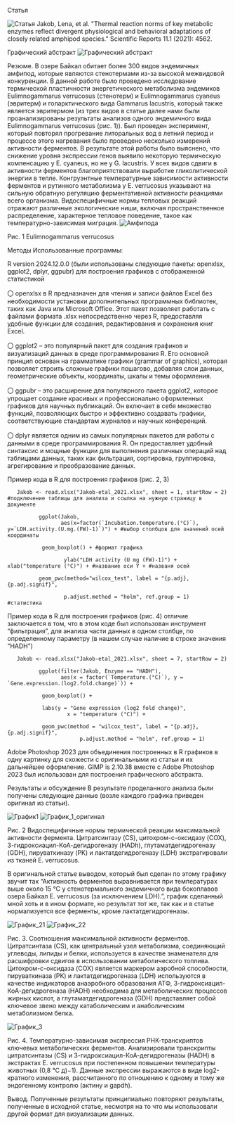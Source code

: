 Статья

![Статья](https://github.com/user-attachments/assets/0355cc4d-ce82-45ba-8d16-f213fc22f2ed)
Jakob, Lena, et al. "Thermal reaction norms of key metabolic enzymes reflect divergent physiological and behavioral adaptations of closely related amphipod species." Scientific Reports 11.1 (2021): 4562.

Графический абстракт
![Графический абстракт](https://github.com/user-attachments/assets/1b676af8-8383-4cf1-b696-1ecc4385d10f)


Резюме.
В озере Байкал обитает более 300 видов эндемичных амфипод, которые являются стенотермами из-за высокой межвидовой конкуренции. В данной работе было проведено исследование термической пластичности энергетического метаболизма эндемиков Eulimnogammarus verrucosus (стенотерм) и Eulimnogammarus cyaneus (эвритерм) и голарктического вида  Gammarus lacustris, который также является эвритермом (из трех видов в статье далее нами были проанализированы результаты анализов одного эндемичного вида Eulimnogammarus verrucosus (рис. 1)). Был проведен эксперимент, который повторял прогревание литоральных вод в летний период и процессе этого нагревания было проведено несколько измерений активности ферментов. В результате этой работы было выяснено, что снижение уровня экспрессии генов выявило некоторую термическую компенсацию у E. cyaneus, но не у G. lacustris. У всех видов сдвиги в активности ферментов благоприятствовали выработке гликолитической энергии в тепле. Конгруэнтные температурные зависимости активности ферментов и рутинного метаболизма у E. verrucosus указывают на сильную обратную регуляцию ферментативной активности реакциями всего организма. Видоспецифичные нормы тепловых реакций отражают различные экологические ниши, включая пространственное распределение, характерное тепловое поведение, такое как температурно-зависимая миграция.
![Амфипода](https://github.com/user-attachments/assets/d26f9aec-ac21-480c-81db-9f6ffd17a0d8)

Рис. 1 Eulimnogammarus verrucosus



Методы
Использованные программы:

R version 2024.12.0.0 (были использованы следующие пакеты: openxlsx, ggplot2, dplyr, ggpubr) для построения графиков с отображенной статистикой

〇 openxlsx в R предназначен для чтения и записи файлов Excel без необходимости установки дополнительных программных библиотек, таких как Java или Microsoft Office. Этот пакет позволяет работать с файлами формата .xlsx непосредственно через R, предоставляя удобные функции для создания, редактирования и сохранения книг Excel.

〇 ggplot2 – это популярный пакет для создания графиков и визуализаций данных в среде программирования R. Его основной принцип основан на грамматике графики (grammar of graphics), которая позволяет строить сложные графики пошагово, добавляя слои данных, геометрические объекты, координаты, шкалы и темы оформления.

〇 ggpubr – это расширение для популярного пакета ggplot2, которое упрощает создание красивых и профессионально оформленных графиков для научных публикаций. Он включает в себя множество функций, позволяющих быстро и эффективно создавать графики, соответствующие стандартам журналов и научных конференций.

〇 dplyr является одним из самых популярных пакетов для работы с данными в среде программирования R. Он предоставляет удобный синтаксис и мощные функции для выполнения различных операций над таблицами данных, таких как фильтрация, сортировка, группировка, агрегирование и преобразование данных. 

Пример кода в R для построения графиков (рис. 2, 3) 

       Jakob <- read.xlsx("Jakob-etal_2021.xlsx", sheet = 1, startRow = 2) #подключение таблицы для анализа и ссылка на нужную страницу в документе

              ggplot(Jakob, 
                     aes(x=factor(`Incubation.temperature.(°C)`), y=`LDH.activity.(U.mg.(FW)-1)`)") + #выбор столбцов для значений осей координаты
   
               geom_boxplot() + #формат графика
   
                      ylab("LDH activity (U mg (FW)-1)") + xlab("temperature (°C)") + #название оси Y + #названя осей
    
              geom_pwc(method="wilcox_test", label = "{p.adj}, {p.adj.signif}", 
                          
                      p.adjust.method = "holm", ref.group = 1)  #статистика

Пример кода в R для построения графиков (рис. 4) отличие заключается в том, что в этом коде был использован инструмент “фильтрация”, для анализа части данных в одном столбце, по определенному параметру (в нашем случае наличие в строке значения “HADH”)

       Jakob <- read.xlsx("Jakob-etal_2021.xlsx", sheet = 7, startRow = 2)

              ggplot(filter(Jakob, Enzyme == "HADH"),
                     aes(x = factor(`Temperature.(°C)`), y = `Gene.expression.(log2.fold.change)`)) +
  
               geom_boxplot() +
 
               labs(y = "Gene expression (log2 fold change)",
                       x = "temperature (°C)") +
 
               geom_pwc(method = "wilcox_test", label = "{p.adj}, {p.adj.signif}",
                           p.adjust.method = "holm", ref.group = 1)

Adobe Photoshop 2023 для объединения построенных в R графиков в одну картинку для схожести с оригинальными из статьи  и их дальнейшее оформление. 
GIMP is 2.10.38 вместе с Adobe Photoshop 2023 был использован для построения графического абстракта. 


Результаты и обсуждение
В результате проделанного анализа были получены следующие данные (возле каждого графика приведен оригинал из статьи).


![График1](https://github.com/user-attachments/assets/28edd70e-1656-4441-9a56-8400a5ee9721)
![График_1_оригинал](https://github.com/user-attachments/assets/ff8abcba-644d-409f-8cb0-2defa3597ea0)


Рис. 2  Видоспецифичные нормы термической реакции максимальной активности фермента. Цитратсинтазу (CS), цитохром-с-оксидазу (COX), 3-гидроксиацил-КоА-дегидрогеназу (HADh), глутаматдегидрогеназу (GDH), пируваткиназу (PK) и лактатдегидрогеназу (LDH) экстрагировали из тканей E. verrucosus. 

В оригинальной статье выводом, который был сделан по этому графику звучит так “Активность ферментов выравнивается при температурах выше около 15 °C у стенотермального эндемичного вида бокоплавов озера Байкал E. verrucosus (за исключением LDH).”, график сделанный мной хоть и в ином формате, но результат тот же, так как и в статье нормализуется все ферменты, кроме лактатдегидрогеназы. 


![График_21](https://github.com/user-attachments/assets/6691d9e7-2821-44ca-8fe3-70fd3fefae5c)
![График_22](https://github.com/user-attachments/assets/948a3c72-31bb-4476-aa30-8b5027a67b8c)



Рис. 3. Соотношения максимальной активности ферментов. Цитратсинтаза (CS), как центральный узел метаболизма, соединяющий углеводы, липиды и белки, используется в качестве знаменателя для расшифровки сдвигов в использовании метаболического топлива. Цитохром-с-оксидаза (COX) является маркером аэробной способности, пируваткиназа (PK) и лактатдегидрогеназа (LDH) используются в качестве индикаторов анаэробного образования АТФ, 3-гидроксиацил-КоА-дегидрогеназа (HADH) необходима для метаболических процессов жирных кислот, а глутаматдегидрогеназа (GDH) представляет собой ключевое звено между катаболическим и анаболическим метаболизмом белка. 


![График_3](https://github.com/user-attachments/assets/9c77df37-20dc-461c-af95-76d4cda00774)



Рис. 4. Температурно-зависимая экспрессия РНК-транскриптов ключевых метаболических ферментов. Анализировали транскрипты цитратсинтазы (CS) и 3-гидроксиацил-КоА-дегидрогеназы (HADH) в экстрактах E. verrucosus при постепенном повышении температуры животных (0,8 °С д)−1). Данные экспрессии выражаются в виде log2-кратного изменения, рассчитанного по отношению к одному и тому же эндогенному контролю (актину и gapdh).

Вывод. Полученные результаты принципиально повторяют результаты, полученные в исходной статье, несмотря на то что мы использовали другой формат для визуализации данных. 
